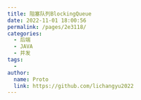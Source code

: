 ```yaml
---
title: 阻塞队列BlockingQueue
date: 2022-11-01 18:00:56
permalink: /pages/2e3118/
categories:
  - 后端
  - JAVA
  - 并发
tags:
  - 
author: 
  name: Proto
  link: https://github.com/lichangyu2022
---
```

